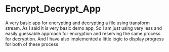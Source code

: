 # Encrypt_Decrypt_App
A very basic app for encrypting and decrypting a file using transform stream. As I said it is very basic demo app, So I am just using very less and easily guessable approach for encryption and reserving the same process for decryption. And I have also implemented a little logic to display progress for both of these process
